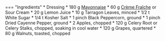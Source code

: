=== "Ingredients"
    * Dressing
        * 180 g [Mayonnaise](../sauces/mayonnaise/index.md)
        * 60 g [Crème Fraîche](../sauces/creme-fraiche.md) or Sour Cream
        * 20 g Lemon Juice
        * 10 g Tarragon Leaves, minced
        * 1/2 t White Sugar
        * 1/4 t Kosher Salt
        * 1 pinch Black Peppercorn, ground
        * 1 pinch Dried Cayenne Pepper, ground
    * 2 Apples, chopped
    * 120 g Celery Root or Celery Stalks, chopped, soaking in cool water
    * 120 g Grapes, quartered
    * 80 g Walnuts, toasted, chopped

[^1]:
    Mitzewich, John. ["A Waldorf Salad by Any Other Name"](https://foodwishes.blogspot.com/2015/10/a-waldorf-salad-by-any-other-name.html) *Food Wishes.* 29 October 2015.
